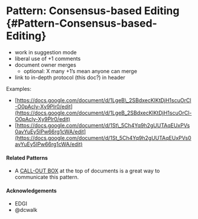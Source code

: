 # Pattern: Consensus-based Editing {#Pattern-Consensus-based-Editing}

* work in suggestion mode
* liberal use of +1 comments
* document owner merges
  * optional: X many +1’s mean anyone can merge
* link to in-depth protocol \(this doc?\) in header

Examples:

* [https://docs.google.com/document/d/1LgeB\_2SBdxecKlKtDjH1scuOrCl-O0pAcly-Xy9Plr0/edit](https://docs.google.com/document/d/1LgeB_2SBdxecKlKtDjH1scuOrCl-O0pAcly-Xy9Plr0/edit)
* [https://docs.google.com/document/d/1St\_5Ch4Yq9h2gUUTAqEUxPVs0avYuEy5IPw66rg1cWA/edit](https://docs.google.com/document/d/1St_5Ch4Yq9h2gUUTAqEUxPVs0avYuEy5IPw66rg1cWA/edit)

#### Related Patterns

* A [CALL-OUT BOX](/documents-call-out-box.md) at the top of documents is a great way to communicate this pattern.

#### Acknowledgements

* EDGI
* @dcwalk




